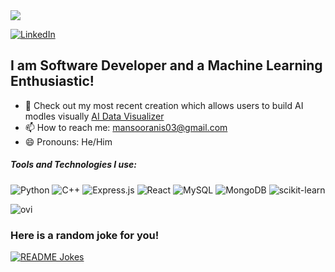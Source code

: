 <img src="https://github.com/mansooranis/mansooranis/blob/main/552ec189475f1d337391b02d6b0b9965.gif?raw=true"/>

<a href="https://www.linkedin.com/in/mansooranis/" target="_blank"><img src="https://img.shields.io/badge/LinkedIn-%230077B5.svg?&style=flat-square&logo=linkedin&logoColor=white" alt="LinkedIn"></a>

## I am Software Developer and a Machine Learning Enthusiastic!
- 🔭 Check out my most recent creation which allows users to build AI modles visually <a href = "https://github.com/mansooranis/AI-Visualizer/" >AI Data Visualizer </a>
- 📫 How to reach me: mansooranis03@gmail.com
- 😄 Pronouns: He/Him


##### Tools and Technologies I use:
![Python](https://img.shields.io/badge/python-3670A0?style=for-the-badge&logo=python&logoColor=ffdd54)
![C++](https://img.shields.io/badge/c++-%2300599C.svg?style=for-the-badge&logo=c%2B%2B&logoColor=white)
![Express.js](https://img.shields.io/badge/express.js-%23404d59.svg?style=for-the-badge&logo=express&logoColor=%2361DAFB)
![React](https://img.shields.io/badge/react-%2320232a.svg?style=for-the-badge&logo=react&logoColor=%2361DAFB)
![MySQL](https://img.shields.io/badge/mysql-%2300f.svg?style=for-the-badge&logo=mysql&logoColor=white)
![MongoDB](https://img.shields.io/badge/MongoDB-%234ea94b.svg?style=for-the-badge&logo=mongodb&logoColor=white)
![scikit-learn](https://img.shields.io/badge/scikit--learn-%23F7931E.svg?style=for-the-badge&logo=scikit-learn&logoColor=white)


<img src="https://github-readme-stats.vercel.app/api/top-langs?username=mansooranis&show_icons=true&locale=en&layout=compact&theme=chartreuse-dark" alt="ovi" />


### Here is a random joke for you!
<a href="https://readme-jokes.vercel.app"><img align="center" src="https://readme-jokes.vercel.app/api" alt="README Jokes"></a>
<br/>
<!--
**mansooranis/mansooranis** is a ✨ _special_ ✨ repository because its `README.md` (this file) appears on your GitHub profile.

Here are some ideas to get you started:

- 🔭 I’m currently working on ...
- 🌱 I’m currently learning ...
- 👯 I’m looking to collaborate on ...
- 🤔 I’m looking for help with ...
- 💬 Ask me about ...
- 📫 How to reach me: ...
- 😄 Pronouns: ...
- ⚡ Fun fact: ...
-->
